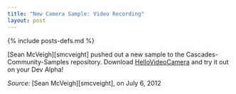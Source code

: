 ```yaml
---
title: "New Camera Sample: Video Recording"
layout: post
---
```

{% include posts-defs.md %}

[Sean McVeigh][smcveight] pushed out a new sample to the Cascades-Community-Samples repository.
Download [HelloVideoCamera](https://github.com/blackberry/Cascades-Community-Samples/tree/master/HelloVideoCamera) and try it out on your Dev Alpha!

_Source_: [Sean McVeigh][smcveight], on July 6, 2012


